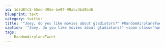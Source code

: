 ```yaml
---
id: 1d3d8fc5-65ed-495e-be97-99abc4bd9bd6
blueprint: text
category: twitter
title: '"Joey, do you like movies about gladiators?" #RandomAirplaneTweet'
caption: '"Joey, do you like movies about gladiators?" <span class="hashtag hashtag_local">#<a href="http://tweettemp.darylchymko.ca/?tag=randomairplanetweet">RandomAirplaneTweet</a>'
tags:
  - RandomAirplaneTweet
---
```

